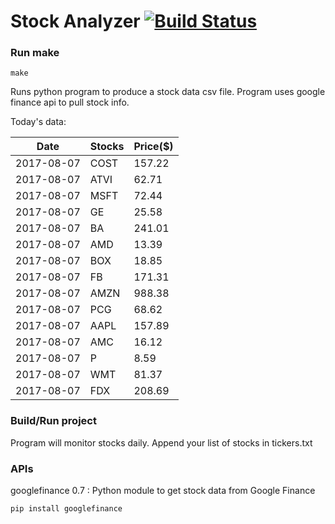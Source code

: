 # Stock Analyzer [![Build Status](https://travis-ci.org/ogoyal/StockAnalyzer.svg?branch=master)](https://travis-ci.org/ogoyal/StockAnalyzer)

### Run make
```
make
```

Runs python program to produce a stock data csv file. Program uses google finance api to pull stock info.

Today's data:

| Date| Stocks| Price($) | 
| --- | --- | ---  | 
| 2017-08-07| COST| 157.22 | 
| 2017-08-07| ATVI| 62.71 | 
| 2017-08-07| MSFT| 72.44 | 
| 2017-08-07| GE| 25.58 | 
| 2017-08-07| BA| 241.01 | 
| 2017-08-07| AMD| 13.39 | 
| 2017-08-07| BOX| 18.85 | 
| 2017-08-07| FB| 171.31 | 
| 2017-08-07| AMZN| 988.38 | 
| 2017-08-07| PCG| 68.62 | 
| 2017-08-07| AAPL| 157.89 | 
| 2017-08-07| AMC| 16.12 | 
| 2017-08-07| P| 8.59 | 
| 2017-08-07| WMT| 81.37 | 
| 2017-08-07| FDX| 208.69 | 

### Build/Run project

Program will monitor stocks daily. Append your list of stocks in tickers.txt

### APIs
googlefinance 0.7 : Python module to get stock data from Google Finance

```
pip install googlefinance
```

